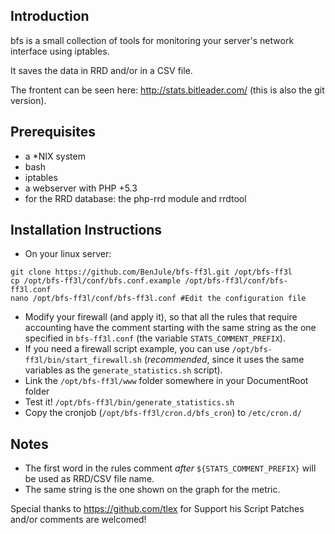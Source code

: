 ## Introduction

bfs is a small collection of tools for monitoring your server's network interface using iptables.

It saves the data in RRD and/or in a CSV file.

The frontent can be seen here: http://stats.bitleader.com/ (this is also the git version).

## Prerequisites
* a *NIX system 
* bash
* iptables
* a webserver with PHP +5.3
* for the RRD database: the php-rrd module and rrdtool

## Installation Instructions

* On your linux server:
```
git clone https://github.com/BenJule/bfs-ff3l.git /opt/bfs-ff3l
cp /opt/bfs-ff3l/conf/bfs.conf.example /opt/bfs-ff3l/conf/bfs-ff3l.conf
nano /opt/bfs-ff3l/conf/bfs-ff3l.conf #Edit the configuration file
```
* Modify your firewall (and apply it), so that all the rules that require accounting have the comment starting with the same string as the one specified in `bfs-ff3l.conf` (the variable `STATS_COMMENT_PREFIX`).
* If you need a firewall script example, you can use `/opt/bfs-ff3l/bin/start_firewall.sh` (*recommended*, since it uses the same variables as the `generate_statistics.sh` script).
* Link the `/opt/bfs-ff3l/www` folder somewhere in your DocumentRoot folder
* Test it! `/opt/bfs-ff3l/bin/generate_statistics.sh`
* Copy the cronjob (`/opt/bfs-ff3l/cron.d/bfs_cron`) to `/etc/cron.d/`

## Notes
* The first word in the rules comment _after_ `${STATS_COMMENT_PREFIX}` will be used as RRD/CSV file name.
* The same string is the one shown on the graph for the metric.

Special thanks to https://github.com/tlex for Support his Script
Patches and/or comments are welcomed!

